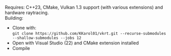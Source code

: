 Requires: C++23, CMake, Vulkan 1.3 support (with various extensions) and hardware raytracing. \
Building:
- Clone with: \
 `git clone https://github.com/KKarol01/vkrt.git --recurse-submodules --shallow-submodules --jobs 12`
- Open with Visual Studio (22) and CMake extension installed
- Compile
